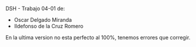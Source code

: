 DSH - Trabajo 04-01 de:

- Oscar Delgado Miranda
- Ildefonso de la Cruz Romero

En la ultima version no esta perfecto al 100%, tenemos errores que corregir.
